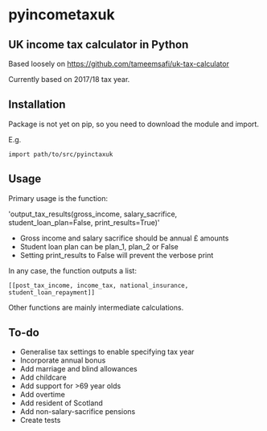# pyincometaxuk
## UK income tax calculator in Python

Based loosely on https://github.com/tameemsafi/uk-tax-calculator

Currently based on 2017/18 tax year.

## Installation

Package is not yet on pip, so you need to download the module and import.

E.g.

```
import path/to/src/pyinctaxuk
```

## Usage

Primary usage is the function:

'output_tax_results(gross_income, salary_sacrifice, student_loan_plan=False, print_results=True)'

* Gross income and salary sacrifice should be annual £ amounts
* Student loan plan can be plan_1, plan_2 or False
* Setting print_results to False will prevent the verbose print

In any case, the function outputs a list:

```
[[post_tax_income, income_tax, national_insurance, student_loan_repayment]]
```

Other functions are mainly intermediate calculations.

## To-do

* Generalise tax settings to enable specifying tax year
* Incorporate annual bonus
* Add marriage and blind allowances
* Add childcare
* Add support for >69 year olds
* Add overtime
* Add resident of Scotland
* Add non-salary-sacrifice pensions
* Create tests